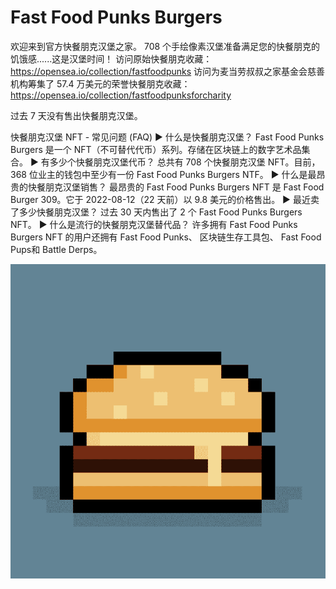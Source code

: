 # Fast Food Punks Burgers

欢迎来到官方快餐朋克汉堡之家。 708 个手绘像素汉堡准备满足您的快餐朋克的饥饿感......这是汉堡时间！ 访问原始快餐朋克收藏：https://opensea.io/collection/fastfoodpunks 访问为麦当劳叔叔之家基金会慈善机构筹集了 57.4 万美元的荣誉快餐朋克收藏：https://opensea.io/collection/fastfoodpunksforcharity

过去 7 天没有售出快餐朋克汉堡。

快餐朋克汉堡 NFT - 常见问题 (FAQ)
▶ 什么是快餐朋克汉堡？
Fast Food Punks Burgers 是一个 NFT（不可替代代币）系列。存储在区块链上的数字艺术品集合。
▶ 有多少个快餐朋克汉堡代币？
总共有 708 个快餐朋克汉堡 NFT。目前，368 位业主的钱包中至少有一份 Fast Food Punks Burgers NTF。
▶ 什么是最昂贵的快餐朋克汉堡销售？
最昂贵的 Fast Food Punks Burgers NFT 是 Fast Food Burger 309。它于 2022-08-12（22 天前）以 9.8 美元的价格售出。
▶ 最近卖了多少快餐朋克汉堡？
过去 30 天内售出了 2 个 Fast Food Punks Burgers NFT。
▶ 什么是流行的快餐朋克汉堡替代品？
许多拥有 Fast Food Punks Burgers NFT 的用户还拥有 Fast Food Punks、 区块链生存工具包、 Fast Food Pups和 Battle Derps。

![NFT](微信截图_20220903200600.png)
